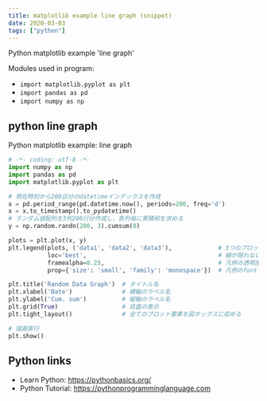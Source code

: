 ```yaml
---
title: matplotlib example line graph (snippet)
date: 2020-03-03
tags: ["python"]
---
```

Python matplotlib example 'line graph'


Modules used in program: 
* `import matplotlib.pyplot as plt`
* `import pandas as pd`
* `import numpy as np`

## python line graph

Python matplotlib example: line graph

```python
# -*- coding: utf-8 -*-
import numpy as np
import pandas as pd
import matplotlib.pyplot as plt

# 現在時刻から200日分のdatetimeインデックスを作成
x = pd.period_range(pd.datetime.now(), periods=200, freq='d')
x = x.to_timestamp().to_pydatetime()
# ランダム値配列を3列200行分作成し、各列毎に累積和を求める
y = np.random.randn(200, 3).cumsum(0)

plots = plt.plot(x, y)
plt.legend(plots, ('data1', 'data2', 'data3'),             # 3つのプロットラベルの設定
           loc='best',                                     # 線が隠れない位置の指定
           framealpha=0.25,                                # 凡例の透明度
           prop={'size': 'small', 'family': 'monospace'})  # 凡例のfontプロパティ

plt.title('Random Data Graph')  # タイトル名
plt.xlabel('Date')              # 横軸のラベル名
plt.ylabel('Cum. sum')          # 縦軸のラベル名
plt.grid(True)                  # 目盛の表示
plt.tight_layout()              # 全てのプロット要素を図ボックスに収める

# 描画実行
plt.show()


```

## Python links

- Learn Python: https://pythonbasics.org/
- Python Tutorial: https://pythonprogramminglanguage.com
